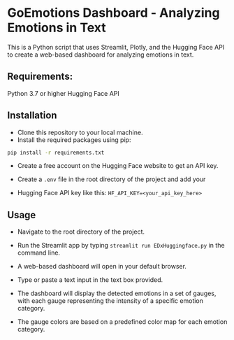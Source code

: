 # GoEmotions Dashboard - Analyzing Emotions in Text

This is a Python script that uses Streamlit, Plotly, and the Hugging Face API to create a web-based dashboard for analyzing emotions in text.

## Requirements:

Python 3.7 or higher
Hugging Face API

## Installation

- Clone this repository to your local machine.
- Install the required packages using pip:

```bash
pip install -r requirements.txt
```

- Create a free account on the Hugging Face website to get an API key.

- Create a `.env` file in the root directory of the project and add your
- Hugging Face API key like this: `HF_API_KEY=<your_api_key_here>`

## Usage

- Navigate to the root directory of the project.
- Run the Streamlit app by typing `streamlit run EDxHuggingface.py` in the command line.

- A web-based dashboard will open in your default browser.
- Type or paste a text input in the text box provided.
- The dashboard will display the detected emotions in a set of gauges, with each gauge representing the intensity of a specific emotion category.
- The gauge colors are based on a predefined color map for each emotion category.
